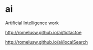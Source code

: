 # ai
Artificial Intelligence work

http://romelusw.github.io/ai/tictactoe

http://romelusw.github.io/ai/localSearch
